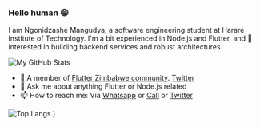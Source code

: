 ### Hello human 😁

I am Ngonidzashe Mangudya, a software engineering student at Harare Institute of Technology. I'm a bit experienced in Node.js and Flutter, and 💯 interested in building backend services and robust architectures.

![My GitHub Stats](https://github-readme-stats.vercel.app/api?username=iamngoni&count_private=true&show_icons=true&theme=tokyonight)

- 👯 A member of [Flutter Zimbabwe community](https://github.com/flutterdevzim/). [Twitter](https://twitter.com/FlutterZimbabwe)
- 💬 Ask me about anything Flutter or Node.js related
- 📫 How to reach me: Via [Whatsapp](https://api.whatsapp.com/send?phone=263713700601) or [Call](tel:263777213388) or [Twitter](https://twitter.com/iamngoni_)

![Top Langs](https://github-readme-stats.vercel.app/api/top-langs/?username=iamngoni&show_icons=true&theme=tokyonight)
)
